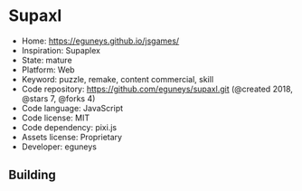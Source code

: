 # Supaxl

- Home: https://eguneys.github.io/jsgames/
- Inspiration: Supaplex
- State: mature
- Platform: Web
- Keyword: puzzle, remake, content commercial, skill
- Code repository: https://github.com/eguneys/supaxl.git (@created 2018, @stars 7, @forks 4)
- Code language: JavaScript
- Code license: MIT
- Code dependency: pixi.js
- Assets license: Proprietary
- Developer: eguneys

## Building
